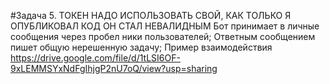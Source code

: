 #Задача 5. ТОКЕН НАДО ИСПОЛЬЗОВАТЬ СВОЙ, КАК ТОЛЬКО Я ОПУБЛИКОВАЛ КОД ОН СТАЛ НЕВАЛИДНЫМ
Бот принимает в личные сообщения через пробел ники пользователей;
Ответным сообщением пишет общую нерешенную задачу;
Пример взаимодействия https://drive.google.com/file/d/1tLSI6OF-9xLEMMSYxNdFgIhjgP2nU7oQ/view?usp=sharing
